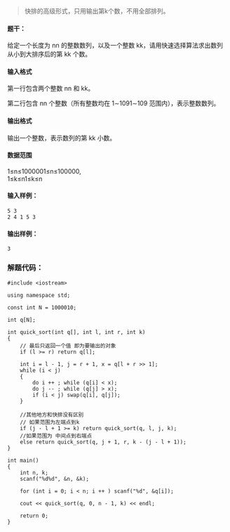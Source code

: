 > 快排的高级形式，只用输出第k个数，不用全部排列。

#### 题干：

给定一个长度为 nn 的整数数列，以及一个整数 kk，请用快速选择算法求出数列从小到大排序后的第 kk 个数。

#### 输入格式

第一行包含两个整数 nn 和 kk。

第二行包含 nn 个整数（所有整数均在 1∼1091∼109 范围内），表示整数数列。

#### 输出格式

输出一个整数，表示数列的第 kk 小数。

#### 数据范围

1≤n≤1000001≤n≤100000,  
1≤k≤n1≤k≤n

#### 输入样例：

```
5 3
2 4 1 5 3
```

#### 输出样例：

```
3
```



### 解题代码：
```
#include <iostream>

using namespace std;

const int N = 1000010;

int q[N];

int quick_sort(int q[], int l, int r, int k)
{
    // 最后只返回一个值 即为要输出的对象
    if (l >= r) return q[l];

    int i = l - 1, j = r + 1, x = q[l + r >> 1];
    while (i < j)
    {
        do i ++ ; while (q[i] < x);
        do j -- ; while (q[j] > x);
        if (i < j) swap(q[i], q[j]);
    }

    //其他地方和快排没有区别
    // 如果范围为左端点到k
    if (j - l + 1 >= k) return quick_sort(q, l, j, k);
    //如果范围为 中间点到右端点
    else return quick_sort(q, j + 1, r, k - (j - l + 1));
}

int main()
{
    int n, k;
    scanf("%d%d", &n, &k);

    for (int i = 0; i < n; i ++ ) scanf("%d", &q[i]);

    cout << quick_sort(q, 0, n - 1, k) << endl;

    return 0;
}
```